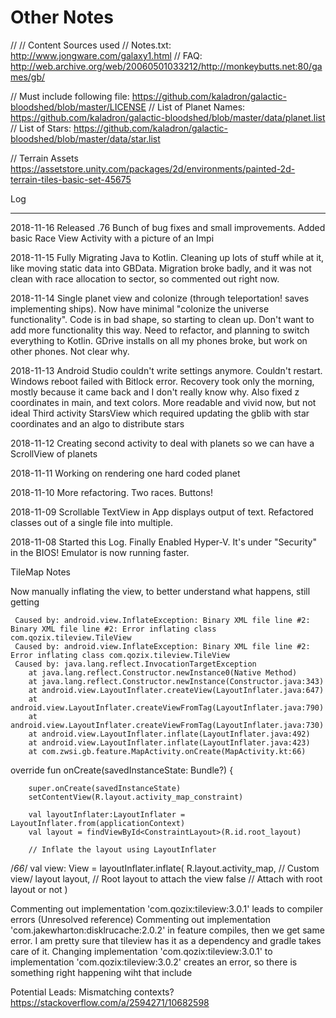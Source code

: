 # Other Notes

//
// Content Sources used
// Notes.txt: http://www.jongware.com/galaxy1.html
// FAQ: http://web.archive.org/web/20060501033212/http://monkeybutts.net:80/games/gb/

// Must include following file: https://github.com/kaladron/galactic-bloodshed/blob/master/LICENSE
// List of Planet Names: https://github.com/kaladron/galactic-bloodshed/blob/master/data/planet.list
// List of Stars: https://github.com/kaladron/galactic-bloodshed/blob/master/data/star.list

// Terrain Assets
https://assetstore.unity.com/packages/2d/environments/painted-2d-terrain-tiles-basic-set-45675


Log
***

2018-11-16
Released .76 Bunch of bug fixes and small improvements. Added basic Race View Activity with a picture of an Impi

2018-11-15
Fully Migrating Java to Kotlin. Cleaning up lots of stuff while at it, like moving static data into GBData. Migration
broke badly, and it was not clean with race allocation to sector, so commented out right now.

2018-11-14
Single planet view and colonize (through teleportation! saves implementing ships). Now have minimal "colonize the
universe functionality". Code is in bad shape, so starting to clean up. Don't want to add more functionality this way.
Need to refactor, and planning to switch everything to Kotlin. GDrive installs on all my phones broke, but work on other
phones. Not clear why.

2018-11-13
Android Studio couldn't write settings anymore. Couldn't restart. Windows reboot failed with Bitlock error. Recovery
took only the morning, mostly because it came back and I don't really know why.
Also fixed z coordinates in main, and text colors. More readable and vivid now, but not ideal
Third activity StarsView which required updating the gblib with star coordinates and an algo to distribute stars

2018-11-12
Creating second activity to deal with planets so we can have a ScrollView of planets

2018-11-11
Working on rendering one hard coded planet

2018-11-10
More refactoring. Two races. Buttons!

2018-11-09
Scrollable TextView in App displays output of text. Refactored classes out of a single file into multiple.

2018-11-08
Started this Log. Finally Enabled Hyper-V. It's under "Security" in the BIOS! Emulator is now running faster.




TileMap Notes

Now manually inflating the view, to better understand what happens, still getting

     Caused by: android.view.InflateException: Binary XML file line #2: Binary XML file line #2: Error inflating class com.qozix.tileview.TileView
     Caused by: android.view.InflateException: Binary XML file line #2: Error inflating class com.qozix.tileview.TileView
     Caused by: java.lang.reflect.InvocationTargetException
        at java.lang.reflect.Constructor.newInstance0(Native Method)
        at java.lang.reflect.Constructor.newInstance(Constructor.java:343)
        at android.view.LayoutInflater.createView(LayoutInflater.java:647)
        at android.view.LayoutInflater.createViewFromTag(LayoutInflater.java:790)
        at android.view.LayoutInflater.createViewFromTag(LayoutInflater.java:730)
        at android.view.LayoutInflater.inflate(LayoutInflater.java:492)
        at android.view.LayoutInflater.inflate(LayoutInflater.java:423)
        at com.zwsi.gb.feature.MapActivity.onCreate(MapActivity.kt:66)

   override fun onCreate(savedInstanceState: Bundle?) {

        super.onCreate(savedInstanceState)
        setContentView(R.layout.activity_map_constraint)

        val layoutInflater:LayoutInflater = LayoutInflater.from(applicationContext)
        val layout = findViewById<ConstraintLayout>(R.id.root_layout)

        // Inflate the layout using LayoutInflater
/*66*/      val view: View = layoutInflater.inflate(
            R.layout.activity_map, // Custom view/ layout
            layout, // Root layout to attach the view
            false // Attach with root layout or not
        )

Commenting out implementation 'com.qozix:tileview:3.0.1' leads to compiler errors (Unresolved reference)
Commenting out implementation 'com.jakewharton:disklrucache:2.0.2' in feature compiles, then we get same error. I am
pretty sure that tileview has it as a dependency and gradle takes care of it.
Changing implementation 'com.qozix:tileview:3.0.1' to implementation 'com.qozix:tileview:3.0.2' creates an error, so
there is something right happening wiht that include

Potential Leads:
Mismatching contexts? https://stackoverflow.com/a/2594271/10682598


